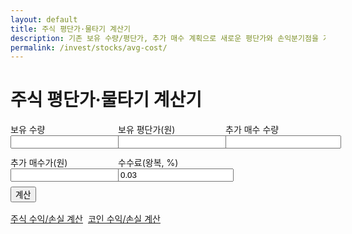 ```yaml
---
layout: default
title: 주식 평단가·물타기 계산기
description: 기존 보유 수량/평단가, 추가 매수 계획으로 새로운 평단가와 손익분기점을 계산합니다.
permalink: /invest/stocks/avg-cost/
---
```


# 주식 평단가·물타기 계산기

<form id="savg" onsubmit="event.preventDefault();savgCalc();">
  <div style="display:grid;grid-template-columns:repeat(3,minmax(0,1fr));gap:12px">
    <label>보유 수량 <input type="number" id="q1" required></label>
    <label>보유 평단가(원) <input type="number" id="p1" required></label>
    <label>추가 매수 수량 <input type="number" id="q2" required></label>
    <label>추가 매수가(원) <input type="number" id="p2" required></label>
    <label>수수료(왕복, %) <input type="number" id="fee" step="0.01" value="0.03"></label>
  </div>
  <button class="btn" style="margin-top:8px">계산</button>
</form>

<div id="savg-out" class="result-box"></div>

<!-- 교차 링크 2개 -->
<div class="btn-row" style="display:flex;gap:8px;flex-wrap:wrap;margin-top:16px">
  <a class="btn" href="/invest/stocks/pnl/">주식 수익/손실 계산</a>
  <a class="btn ghost" href="/invest/crypto/pnl/">코인 수익/손실 계산</a>
</div>

<script>
const f2 = n => (Math.round(n)).toLocaleString('ko-KR');
function savgCalc(){
  const q1=Number(document.getElementById('q1').value)||0;
  const p1=Number(document.getElementById('p1').value)||0;
  const q2=Number(document.getElementById('q2').value)||0;
  const p2=Number(document.getElementById('p2').value)||0;
  const fee=(Number(document.getElementById('fee').value)||0)/100;
  if(!(q1>=0 && p1>=0 && q2>=0 && p2>=0) || (q1+q2)<=0){ alert('값을 확인해 주세요.'); return; }

  const cost1=q1*p1, cost2=q2*p2;
  const totalQty=q1+q2;
  const totalCost=(cost1+cost2)*(1+fee); // 왕복 수수료 반영 근사
  const newAvg = totalCost/totalQty;

  document.getElementById('savg-out').classList.add('show');
  document.getElementById('savg-out').innerHTML = `
    <div class="card p-3">
      <div class="title">결과</div>
      <ul>
        <li>총 수량: ${f2(totalQty)}</li>
        <li><strong>새 평단가:</strong> ${f2(newAvg)} 원</li>
      </ul>
      <small class="muted">※ 세금/수수료 방식에 따라 차이가 있을 수 있습니다.</small>
    </div>`;
}
</script>

<script type="application/ld+json">
{
  "@context":"https://schema.org","@type":"BreadcrumbList",
  "itemListElement":[
    {"@type":"ListItem","position":1,"name":"투자 계산기 모음","item":"https://calculator.khaistory.com/invest/"},
    {"@type":"ListItem","position":2,"name":"코인 평단가·추가매수 계산기","item":"https://calculator.khaistory.com/invest/crypto/avg-cost/"}
  ]
}
</script>
<script type="application/ld+json">
{
  "@context":"https://schema.org","@type":"FAQPage",
  "mainEntity":[
    {"@type":"Question","name":"수수료는 어떻게 반영되나요?","acceptedAnswer":{"@type":"Answer","text":"왕복 수수료(%)를 총 원가에 곱해 평단가에 반영하는 보수적 근사 방식을 사용합니다."}},
    {"@type":"Question","name":"보유/추가 수량 중 하나가 0이어도 되나요?","acceptedAnswer":{"@type":"Answer","text":"총 수량이 0보다 크면 계산됩니다. 둘 다 0이면 계산할 수 없습니다."}}
  ]
}
</script>

